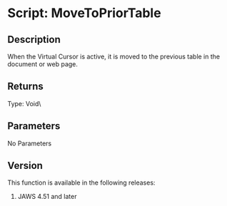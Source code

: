 # Script: MoveToPriorTable

## Description

When the Virtual Cursor is active, it is moved to the previous table in
the document or web page.

## Returns

Type: Void\

## Parameters

No Parameters

## Version

This function is available in the following releases:

1.  JAWS 4.51 and later
